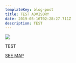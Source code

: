 ```yaml
---
templateKey: blog-post
title: TEST ADVISORY
date: 2019-05-16T02:28:27.711Z
description: TEST
---
```

![](/img/mstile-150x150.png)

TEST

[SEE MAP](/map?layer=Advisory&feature=0)
